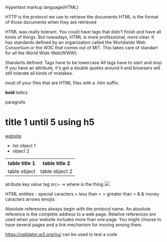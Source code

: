 Hypertext markup language(HTML)

HTTP is the protocol we use to retrieve the documents
HTML is the format of those documents when they are retrieved

HTML was really tolerant. You could have tags that didn't finish and have all kinds of things.
But nowadays, HTML is more professional, more clear.
It has standards defined by an organization called the Worldwide Web Consortium or the W3C that comes out of MIT. This takes care of standart for all the World Wide Web(WWW).

Standarts defined:
Tags have to be lowercase
All tags have to start and stop
If you have an attribute, it's got a double quotes around it and browsers will still tolerate all kinds of mistakes.

most of your files that are HTML files with a .htm suffix.

<strong> bold </strong>
<em> italics </em>
<p> paragrafo </p>
<h1> title 1 until 5 using h5 </h1>
<!-- comment -->
<a href= "link.htm"> website </a>
<ul> <li> list object 1 </li> <li> object 2</li></ul>
<table>
  <tr>
  <th> table title 1 </th>
  <th> table title 2 </th>
  </tr>
  <tr>
    <td> table object </td>
    <td> table object 2</td>
  </tr>
</table>

atribute key value tag
src= -> where is the thing
<img src= "x.png" />

HTML entities - special caracters
&lt; less than <
&gt; greater than >
&amp; &
money caracters
arrows
emojis


Absolute references always begin with the protocol name. An absolute reference is the complete address to a web page.
Relative references are used when your website includes more than one page. You might choose to have several pages and a link mechanism for moving among them.

https://validator.w3.org/nu/ can be used to test a code
